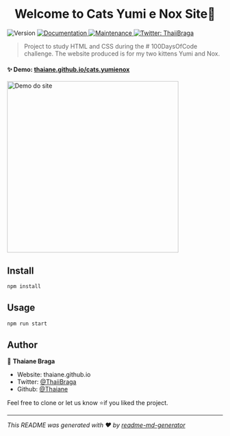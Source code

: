 <h1 align="center">Welcome to Cats Yumi e Nox Site👋</h1>
<p>
  <img alt="Version" src="https://img.shields.io/badge/version-1.0.0-blue.svg?cacheSeconds=2592000" />
  <a href="https://github.com/Thaiane/flexblog#readme" target="_blank">
    <img alt="Documentation" src="https://img.shields.io/badge/documentation-yes-brightgreen.svg" />
  </a>
  <a href="https://github.com/Thaiane/flexblog/graphs/commit-activity" target="_blank">
    <img alt="Maintenance" src="https://img.shields.io/badge/Maintained%3F-yes-green.svg" />
  </a>
  <a href="https://twitter.com/ThaiiBraga" target="_blank">
    <img alt="Twitter: ThaiiBraga" src="https://img.shields.io/twitter/follow/ThaiiBraga.svg?style=social" />
  </a>
</p>

> Project to study HTML and CSS during the # 100DaysOfCode challenge. The website produced is for my two kittens Yumi and Nox.
#### ✨ Demo: [thaiane.github.io/cats.yumienox](https://thaiane.github.io/cats.yumienox/)

<img alt="Demo do site" align='center' width='400px' src='./img/siteDaYumiENox.gif'>

## Install

```sh
npm install
```

## Usage

```sh
npm run start
```

## Author

👤 **Thaiane Braga**

* Website: thaiane.github.io
* Twitter: [@ThaiiBraga](https://twitter.com/ThaiiBraga)
* Github: [@Thaiane](https://github.com/Thaiane)

Feel free to clone or let us know ⭐️if you liked the project.

***
_This README was generated with ❤️ by [readme-md-generator](https://github.com/kefranabg/readme-md-generator)_